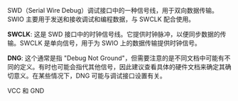 SWD（Serial Wire Debug）调试接口中的一种信号线，用于双向数据传输。SWIO 主要用于发送和接收调试和编程数据，与 SWCLK 配合使用。

**SWCLK**: 这是 SWD 接口中的时钟信号线。它提供时钟脉冲，以便同步数据的传输。SWCLK 是单向信号，用于为 SWIO 上的数据传输提供时钟信号。



 **DNG**: 这个通常是指 "Debug Not Ground"，但需要注意的是不同文档中可能有不同的定义。有时也可能会指代其他信号，因此建议查看具体的硬件文档来确定其确切意义。在某些情况下，DNG 可能与调试接口设置有关。


VCC 和 GND

